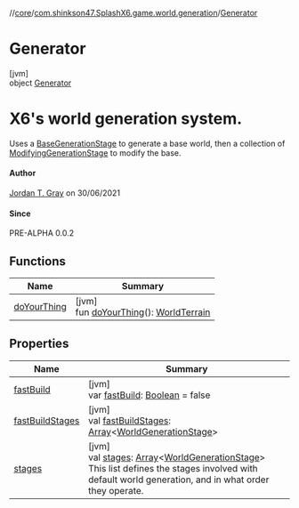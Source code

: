 //[core](../../../index.md)/[com.shinkson47.SplashX6.game.world.generation](../index.md)/[Generator](index.md)

# Generator

[jvm]\
object [Generator](index.md)

# X6's world generation system.

Uses a [BaseGenerationStage](../-base-generation-stage/index.md) to generate a base world, then a collection of [ModifyingGenerationStage](../-modifying-generation-stage/index.md) to modify the base.

#### Author

[Jordan T. Gray](https://www.shinkson47.in) on 30/06/2021

#### Since

PRE-ALPHA 0.0.2

## Functions

| Name | Summary |
|---|---|
| [doYourThing](do-your-thing.md) | [jvm]<br>fun [doYourThing](do-your-thing.md)(): [WorldTerrain](../../com.shinkson47.SplashX6.game.world/-world-terrain/index.md) |

## Properties

| Name | Summary |
|---|---|
| [fastBuild](fast-build.md) | [jvm]<br>var [fastBuild](fast-build.md): [Boolean](https://kotlinlang.org/api/latest/jvm/stdlib/kotlin/-boolean/index.html) = false |
| [fastBuildStages](fast-build-stages.md) | [jvm]<br>val [fastBuildStages](fast-build-stages.md): [Array](https://kotlinlang.org/api/latest/jvm/stdlib/kotlin/-array/index.html)&lt;[WorldGenerationStage](../-world-generation-stage/index.md)&gt; |
| [stages](stages.md) | [jvm]<br>val [stages](stages.md): [Array](https://kotlinlang.org/api/latest/jvm/stdlib/kotlin/-array/index.html)&lt;[WorldGenerationStage](../-world-generation-stage/index.md)&gt;<br>This list defines the stages involved with default world generation, and in what order they operate. |
